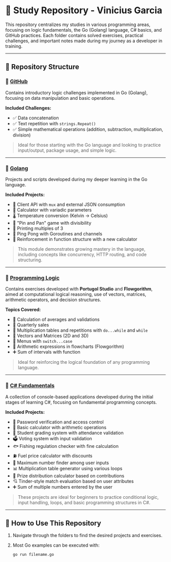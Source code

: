 # 🧠 Study Repository - Vinicius Garcia

This repository centralizes my studies in various programming areas, focusing on logic fundamentals, the Go (Golang) language, C# basics, and GitHub practices. Each folder contains solved exercises, practical challenges, and important notes made during my journey as a developer in training.

---

## 📂 Repository Structure

### 📘 [GitHub](./Github)

Contains introductory logic challenges implemented in Go (Golang), focusing on data manipulation and basic operations.

**Included Challenges:**

- ✅ Data concatenation
- ✅ Text repetition with `strings.Repeat()`
- ✅ Simple mathematical operations (addition, subtraction, multiplication, division)

> Ideal for those starting with the Go language and looking to practice input/output, package usage, and simple logic.

---

### 📘 [Golang](./Go%20Developer)

Projects and scripts developed during my deeper learning in the Go language.

**Included Projects:**

- 🧾 Client API with `mux` and external JSON consumption
- 🧮 Calculator with variadic parameters
- 🌡️ Temperature conversion (Kelvin → Celsius)
- 🎯 "Pin and Pan" game with divisibility
- 🔢 Printing multiples of 3
- 🏓 Ping Pong with Goroutines and channels
- 🔁 Reinforcement in function structure with a new calculator

> This module demonstrates growing mastery in the language, including concepts like concurrency, HTTP routing, and code structuring.

---

### 📘 [Programming Logic](./Linhagem%20de%20Programacao)

Contains exercises developed with **Portugol Studio** and **Flowgorithm**, aimed at computational logical reasoning, use of vectors, matrices, arithmetic operators, and decision structures.

**Topics Covered:**

- 📌 Calculation of averages and validations
- 📌 Quarterly sales
- 📌 Multiplication tables and repetitions with `do...while` and `while`
- 📌 Vectors and Matrices (2D and 3D)
- 📌 Menus with `switch...case`
- 📌 Arithmetic expressions in flowcharts (Flowgorithm)
- ➕ Sum of intervals with function

> Ideal for reinforcing the logical foundation of any programming language.

---

### 📘 [C# Fundamentals](./CSharp)

A collection of console-based applications developed during the initial stages of learning C#, focusing on fundamental programming concepts.

**Included Projects:**

- 🔐 Password verification and access control
- 🧮 Basic calculator with arithmetic operations
- 🏫 Student grading system with attendance validation
- 🗳️ Voting system with input validation
- 🐟 Fishing regulation checker with fine calculation
- ⛽ Fuel price calculator with discounts
- 🔢 Maximum number finder among user inputs
- 📊 Multiplication table generator using various loops
- 🎁 Prize distribution calculator based on contributions
- 💘 Tinder-style match evaluation based on user attributes
- ➕ Sum of multiple numbers entered by the user

> These projects are ideal for beginners to practice conditional logic, input handling, loops, and basic programming structures in C#.

---

## 🚀 How to Use This Repository

1. Navigate through the folders to find the desired projects and exercises.
2. Most Go examples can be executed with:

   ```bash
   go run filename.go
